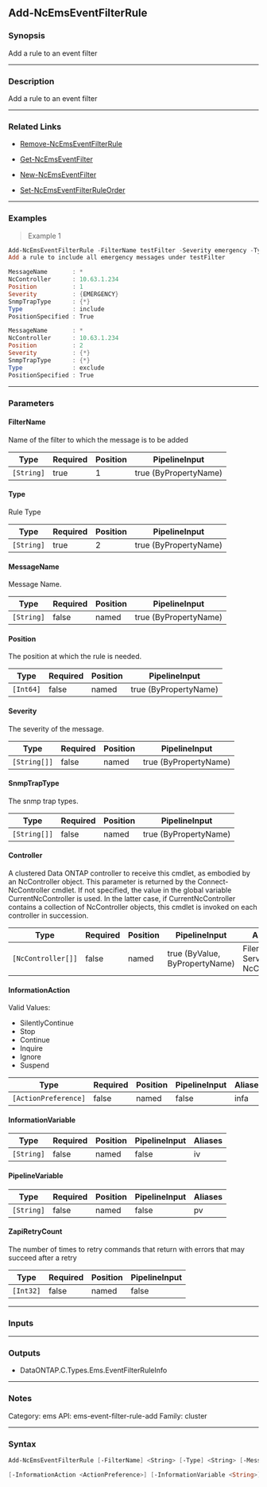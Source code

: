 Add-NcEmsEventFilterRule
------------------------

### Synopsis
Add a rule to an event filter

---

### Description

Add a rule to an event filter

---

### Related Links
* [Remove-NcEmsEventFilterRule](Remove-NcEmsEventFilterRule)

* [Get-NcEmsEventFilter](Get-NcEmsEventFilter)

* [New-NcEmsEventFilter](New-NcEmsEventFilter)

* [Set-NcEmsEventFilterRuleOrder](Set-NcEmsEventFilterRuleOrder)

---

### Examples
> Example 1

```PowerShell
Add-NcEmsEventFilterRule -FilterName testFilter -Severity emergency -Type include -Position 1
Add a rule to include all emergency messages under testFilter

MessageName       : *
NcController      : 10.63.1.234
Position          : 1
Severity          : {EMERGENCY}
SnmpTrapType      : {*}
Type              : include
PositionSpecified : True

MessageName       : *
NcController      : 10.63.1.234
Position          : 2
Severity          : {*}
SnmpTrapType      : {*}
Type              : exclude
PositionSpecified : True

```

---

### Parameters
#### **FilterName**
Name of the filter to which the message is to be added

|Type      |Required|Position|PipelineInput        |
|----------|--------|--------|---------------------|
|`[String]`|true    |1       |true (ByPropertyName)|

#### **Type**
Rule Type

|Type      |Required|Position|PipelineInput        |
|----------|--------|--------|---------------------|
|`[String]`|true    |2       |true (ByPropertyName)|

#### **MessageName**
Message Name.

|Type      |Required|Position|PipelineInput        |
|----------|--------|--------|---------------------|
|`[String]`|false   |named   |true (ByPropertyName)|

#### **Position**
The position at which the rule is needed.

|Type     |Required|Position|PipelineInput        |
|---------|--------|--------|---------------------|
|`[Int64]`|false   |named   |true (ByPropertyName)|

#### **Severity**
The severity of the message.

|Type        |Required|Position|PipelineInput        |
|------------|--------|--------|---------------------|
|`[String[]]`|false   |named   |true (ByPropertyName)|

#### **SnmpTrapType**
The snmp trap types.

|Type        |Required|Position|PipelineInput        |
|------------|--------|--------|---------------------|
|`[String[]]`|false   |named   |true (ByPropertyName)|

#### **Controller**
A clustered Data ONTAP controller to receive this cmdlet, as embodied by an NcController object.  This parameter is returned by the Connect-NcController cmdlet.  If not specified, the value in the global variable CurrentNcController is used.  In the latter case, if CurrentNcController contains a collection of NcController objects, this cmdlet is invoked on each controller in succession.

|Type              |Required|Position|PipelineInput                 |Aliases                          |
|------------------|--------|--------|------------------------------|---------------------------------|
|`[NcController[]]`|false   |named   |true (ByValue, ByPropertyName)|Filer<br/>Server<br/>NcController|

#### **InformationAction**

Valid Values:

* SilentlyContinue
* Stop
* Continue
* Inquire
* Ignore
* Suspend

|Type                |Required|Position|PipelineInput|Aliases|
|--------------------|--------|--------|-------------|-------|
|`[ActionPreference]`|false   |named   |false        |infa   |

#### **InformationVariable**

|Type      |Required|Position|PipelineInput|Aliases|
|----------|--------|--------|-------------|-------|
|`[String]`|false   |named   |false        |iv     |

#### **PipelineVariable**

|Type      |Required|Position|PipelineInput|Aliases|
|----------|--------|--------|-------------|-------|
|`[String]`|false   |named   |false        |pv     |

#### **ZapiRetryCount**
The number of times to retry commands that return with errors that may succeed after a retry

|Type     |Required|Position|PipelineInput|
|---------|--------|--------|-------------|
|`[Int32]`|false   |named   |false        |

---

### Inputs

---

### Outputs
* DataONTAP.C.Types.Ems.EventFilterRuleInfo

---

### Notes
Category: ems
API: ems-event-filter-rule-add
Family: cluster

---

### Syntax
```PowerShell
Add-NcEmsEventFilterRule [-FilterName] <String> [-Type] <String> [-MessageName <String>] [-Position <Int64>] [-Severity <String[]>] [-SnmpTrapType <String[]>] [-Controller <NcController[]>] 
```
```PowerShell
[-InformationAction <ActionPreference>] [-InformationVariable <String>] [-PipelineVariable <String>] [-ZapiRetryCount <Int32>] [<CommonParameters>]
```
